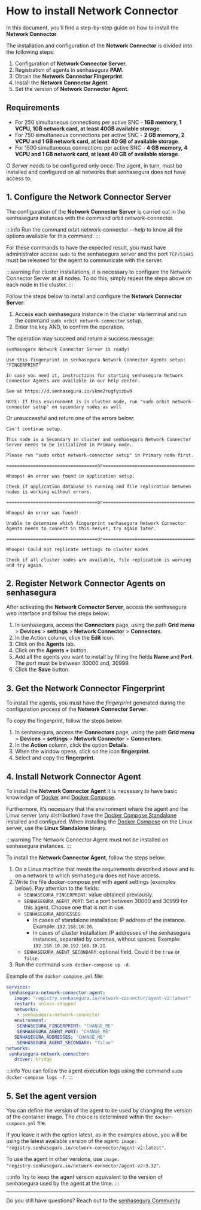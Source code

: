 # How to install Network Connector

In this document, you’ll find a step-by-step guide on how to install the **Network Connector**.

The installation and configuration of the **Network Connector** is divided into the following steps:

1. Configuration of **Network Connector Server**.
2. Registration of agents in senhasegura **PAM**.
3. Obtain the **Network Connector Fingerprint**.
4. Install the **Network Connector Agent**.
5. Set the version of **Network Connector Agent**.

## Requirements

* For 250 simultaneous connections per active SNC - **1GB memory, 1 VCPU, 1GB network card, at least 40GB available storage**.
* For 750 simultaneous connections per active SNC - **2 GB memory, 2 VCPU and 1 GB network card, at least 40 GB of available storage**.
* For 1500 simultaneous connections per active SNC - **4 GB memory, 4 VCPU and 1 GB network card, at least 40 GB of available storage**.

O *Server* needs to be configured only once. The agent, in turn, must be installed and configured on all networks that senhasegura does not have access to.

## 1. Configure the Network Connector Server

The configuration of the **Network Connector Server** is carried out in the senhasegura instances with the command orbit network-connector.

 :::info 
Run the command orbit network-connector --help to know all the options available for this command. 
:::

For these commands to have the expected result, you must have administrator access `sudo` to the senhasegura server and the port `TCP/51445` must be released for the agent to communicate with the server.

 :::warning 
For cluster installations, it is necessary to configure the Network Connector Server at all nodes. To do this, simply repeat the steps above on each node in the cluster. 
:::

Follow the steps below to install and configure the **Network Connector Server**:

1. Access each senhasegura instance in the cluster via terminal and run the command `sudo orbit network-connector` setup.
2. Enter the key AND, to confirm the operation.

The operation may succeed and return a success message:

```
senhasegura Network Connector Server is ready!

Use this fingerprint in senhasegura Network Connector Agents setup: "FINGERPRINT"

In case you need it, instructions for starting senhasegura Network Connector Agents are available in our help center.

See at https://d.senhasegura.io/skme2rugfyizbw9

NOTE: If this environment is in cluster mode, run "sudo orbit network-connector setup" on secondary nodes as well
```

Or unsuccessful and return one of the errors below:

```
Can't continue setup.

This node is a Secondary in cluster and senhasegura Network Connector Server needs to be initialized in Primary node.

Please run "sudo orbit network-connector setup" in Primary node first.

==================================or=====================================

Whoops! An error was found in application setup.

Check if application database is running and file replication between nodes is working without errors.

==================================or=====================================

Whoops! An error was found!

Unable to determine which fingerprint senhasegura Network Connector Agents needs to connect in this server, try again later.

==================================or=====================================
 
Whoops! Could not replicate settings to cluster nodes

Check if all cluster nodes are available, file replication is working and try again.
```

## 2. Register Network Connector Agents on senhasegura

After activating the **Network Connector Server**, access the senhasegura web interface and follow the steps below:

1. In senhasegura, access the **Connectors** page, using the path **Grid menu** > **Devices** > **settings** > **Network Connector** > **Connectors**.
2. In the Action column, click the **Edit** icon.
3. Click on the **Agents** tab.
4. Click on the **Agents +** button.
5. Add all the agents you want to install by filling the fields **Name** and **Port**. The port must be between 30000 and, 30999.
6. Click the **Save** button.

## 3. Get the Network Connector Fingerprint

To install the agents, you must have the *fingerprint* generated during the configuration process of the **Network Connector Server**.

To copy the fingerprint, follow the steps below:

1. In senhasegura, access the **Connectors** page, using the path **Grid menu** > **Devices** > **settings** > **Network Connector** > **Connectors**.
2. In the **Action** column, click the option **Details**.
3. When the window opens, click on the icon **fingerprint**.
5. Select and copy the **fingerprint**.

## 4. Install Network Connector Agent

To install the **Network Connector Agent** It is necessary to have basic knowledge of [Docker](https://docs.docker.com/engine/) and [Docker Compose](https://docs.docker.com/compose/).

Furthermore, it’s necessary that the environment where the agent and the Linux server (any distribution) have the [Docker Compose Standalone](https://docs.docker.com/compose/install/other/) installed and configured. When installing the [Docker Compose](https://docs.docker.com/compose/install/) on the Linux server, use the **Linux Standalone** binary.

 :::warning 
The Network Connector Agent must not be installed on senhasegura instances. 
:::

To install the **Network Connector Agent**, follow the steps below:

1. On a Linux machine that meets the requirements described above and is on a network to which senhasegura does not have access.
2. Write the file docker-compose.yml with agent settings (examples below). Pay attention to the fields:
	* `SENHASEGURA_FINGERPRINT`: value obtained previously.
	* `SENHASEGURA_AGENT_PORT`: Set a port between 30000 and 30999 for this agent. Choose one that is not in use.
	* `SENHASEGURA_ADDRESSES`:
		- In cases of standalone installation: IP address of the instance. Example: `192.168.10.20`.
		- In cases of cluster installation: IP addresses of the senhasegura instances, separated by commas, without spaces. Example: `192.168.10.20,192.168.10.21`.
	* `SENHASEGURA_AGENT_SECONDARY`: optional field. Could it be `true` or `false`.
3. Run the command `sudo docker-compose up -d`.

Example of the `docker-compose.yml` file:

```yml
services:
 senhasegura-network-connector-agent:
   image: "registry.senhasegura.io/network-connector/agent-v2:latest"
   restart: unless-stopped
   networks:
    - senhasegura-network-connector
   environment:
    SENHASEGURA_FINGERPRINT: "CHANGE_ME"
    SENHASEGURA_AGENT_PORT: "CHANGE_ME"
   SENHASEGURA_ADDRESSES: "CHANGE_ME"
    SENHASEGURA_AGENT_SECONDARY: "false"
networks:
 senhasegura-network-connector:
   driver: bridge
```

 :::info 
You can follow the agent execution logs using the command `sudo docker-compose logs -f`. 
:::

## 5. Set the agent version

You can define the version of the agent to be used by changing the version of the container image. The choice is determined within the `docker-compose.yml` file.

If you leave it with the option latest, as in the examples above, you will be using the latest available version of the agent: `image: "registry.senhasegura.io/network-connector/agent-v2:latest"`.

To use the agent in other versions, use `image: "registry.senhasegura.io/network-connector/agent-v2:3.32"`.

 :::info 
Try to keep the agent version equivalent to the version of senhasegura used by the agent at the time. 
:::

---

Do you still have questions? Reach out to the [senhasegura Community](https://community.senhasegura.io/).